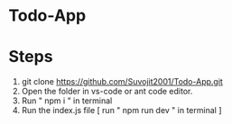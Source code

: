 # Todo-App


# Steps

1) git clone https://github.com/Suvojit2001/Todo-App.git
2) Open the folder in vs-code or ant code editor.
3) Run " npm i "   in terminal
4) Run the index.js file [ run " npm run dev " in terminal ]
